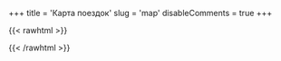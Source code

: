 +++
title = 'Карта поездок'
slug = 'map'
disableComments = true
+++

{{< rawhtml >}}
<script type="text/javascript" charset="utf-8" async src="https://api-maps.yandex.ru/services/constructor/1.0/js/?um=constructor%3A77187bdb95bee620ff3ba0b321fcb359dc2750eb2dd0c916a37468fdf08ef30a&amp;width=100%25&amp;height=400&amp;lang=ru_RU&amp;scroll=true"></script>
{{< /rawhtml >}}
